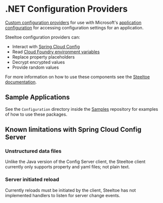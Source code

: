 # .NET Configuration Providers

[Custom configuration providers](https://docs.asp.net/en/latest/fundamentals/configuration.html#custom-configuration-provider) for use with Microsoft's [application configuration](https://docs.asp.net/en/latest/fundamentals/configuration.html) for accessing configuration settings for an application.

Steeltoe configuration providers can:

- Interact with [Spring Cloud Config](https://spring.io/projects/spring-cloud-config)
- Read [Cloud Foundry environment variables](https://docs.cloudfoundry.org/devguide/deploy-apps/environment-variable.html)
- Replace property placeholders
- Decrypt encrypted values
- Provide random values

For more information on how to use these components see the [Steeltoe documentation](https://steeltoe.io/).

## Sample Applications

See the `Configuration` directory inside the [Samples](https://github.com/SteeltoeOSS/Samples) repository for examples of how to use these packages.

## Known limitations with Spring Cloud Config Server

### Unstructured data files

Unlike the Java version of the Config Server client, the Steeltoe client currently only supports property and yaml files; not plain text.

### Server initiated reload

Currently reloads must be initiated by the client, Steeltoe has not implemented handlers to listen for server change events.
